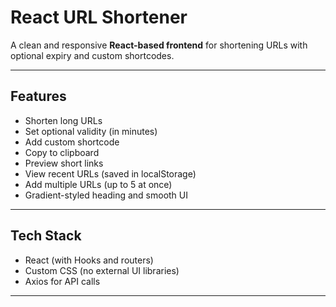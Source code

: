 # React URL Shortener

A clean and responsive **React-based frontend** for shortening URLs with optional expiry and custom shortcodes.

---

## Features

-  Shorten long URLs
-  Set optional validity (in minutes)
-  Add custom shortcode
-  Copy to clipboard
-  Preview short links
-  View recent URLs (saved in localStorage)
-  Add multiple URLs (up to 5 at once)
-  Gradient-styled heading and smooth UI

---

##  Tech Stack

-  React (with Hooks and routers)
-  Custom CSS (no external UI libraries)
-  Axios for API calls

---





 
 
